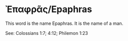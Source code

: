 # Ἐπαφρᾶς/Epaphras
This word is the name Epaphras. It is the name of a man.

See: Colossians 1:7; 4:12; Philemon 1:23
